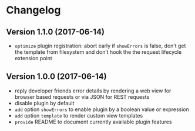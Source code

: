 # Changelog

## Version 1.1.0 (2017-06-14)
- `optimize` plugin registration: abort early if `showErrors` is false, don’t get the template from filesystem and don’t hook the the request lifecycle extension point

## Version 1.0.0 (2017-06-14)
- reply developer friends error details by rendering a web view for browser based requests or via JSON for REST requests
- disable plugin by default
- `add` option `showErrors` to enable plugin by a boolean value or expression
- `add` option `template` to render custom view templates
- `provide` README to document currently available plugin features
